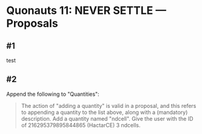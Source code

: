 # Quonauts 11: NEVER SETTLE — Proposals

<a name='1'/>

## #1

test

<a name='2'/>

## #2

Append the following to "Quantities":
> The action of "adding a quantity" is valid in a proposal, and this refers to appending a quantity to the list above, along with a (mandatory) description.
Add a quantity named "ndcell".
Give the user with the ID of 216295379895844865 (HactarCE) 3 ndcells.

